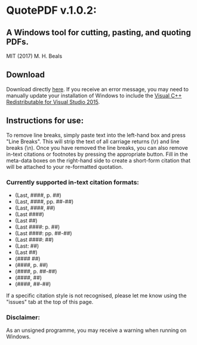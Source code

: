 # QuotePDF v.1.0.2: 
## A Windows tool for cutting, pasting, and quoting PDFs. 
MIT (2017) M. H. Beals


## Download
Download directly [here](https://github.com/mhbeals/quotepdf/raw/master/QuotePDF_v_1_0_2.exe). If you receive an error message, you may need to manually update your installation of Windows to include the [Visual C++ Redistributable for Visual Studio 2015](https://www.microsoft.com/en-gb/download/details.aspx?id=48145).


## Instructions for use:
To remove line breaks, simply paste text into the left-hand box and press "Line Breaks". This will strip the text of all carriage returns (\r) and line breaks (\n). Once you have removed the line breaks, you can also remove in-text citations or footnotes by pressing the appropriate button. Fill in the meta-data boxes on the right-hand side to create a short-form citation that will be attached to your re-formatted quotation.


### Currently supported in-text citation formats:
* (Last, ####, p. ##)
* (Last, ####, pp. ##-##)
* (Last, ####, ##)
* (Last ####)
* (Last ##)
* (Last ####: p. ##)
* (Last ####: pp. ##-##)
* (Last ####: ##)
* (Last: ##)
* (Last ##)
* (#### ##)
* (####, p. ##)
* (####, p. ##-##)
* (####, ##)
* (####, ##-##)

If a specific citation style is not recognised, please let me know using the "issues" tab at the top of this page.


### Disclaimer:
As an unsigned programme, you may receive a warning when running on Windows. 
